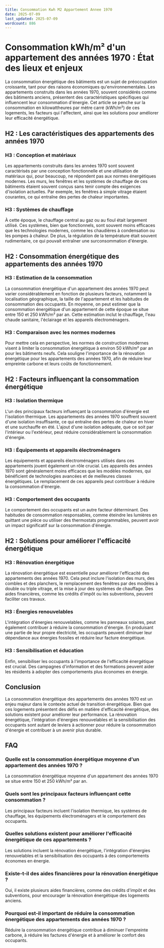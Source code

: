 ```yaml
---
title: Consommation Kwh M2 Appartement Annee 1970
date: 2025-07-09
last_updated: 2025-07-09
wordcount: 886
---
```


# Consommation kWh/m² d'un appartement des années 1970 : État des lieux et enjeux

La consommation énergétique des bâtiments est un sujet de préoccupation croissante, tant pour des raisons économiques qu'environnementales. Les appartements construits dans les années 1970, souvent considérés comme des bâtiments anciens, présentent des caractéristiques spécifiques qui influencent leur consommation d'énergie. Cet article se penche sur la consommation en kilowattheures par mètre carré (kWh/m²) de ces logements, les facteurs qui l'affectent, ainsi que les solutions pour améliorer leur efficacité énergétique.

## H2 : Les caractéristiques des appartements des années 1970

### H3 : Conception et matériaux

Les appartements construits dans les années 1970 sont souvent caractérisés par une conception fonctionnelle et une utilisation de matériaux qui, pour beaucoup, ne répondent pas aux normes énergétiques modernes. Les murs, les fenêtres et les systèmes de chauffage de ces bâtiments étaient souvent conçus sans tenir compte des exigences d'isolation actuelles. Par exemple, les fenêtres à simple vitrage étaient courantes, ce qui entraîne des pertes de chaleur importantes.

### H3 : Systèmes de chauffage

À cette époque, le chauffage central au gaz ou au fioul était largement utilisé. Ces systèmes, bien que fonctionnels, sont souvent moins efficaces que les technologies modernes, comme les chaudières à condensation ou les pompes à chaleur. De plus, la régulation de la température était souvent rudimentaire, ce qui pouvait entraîner une surconsommation d'énergie.

## H2 : Consommation énergétique des appartements des années 1970

### H3 : Estimation de la consommation

La consommation énergétique d'un appartement des années 1970 peut varier considérablement en fonction de plusieurs facteurs, notamment la localisation géographique, la taille de l'appartement et les habitudes de consommation des occupants. En moyenne, on peut estimer que la consommation énergétique d'un appartement de cette époque se situe entre 150 et 250 kWh/m² par an. Cette estimation inclut le chauffage, l'eau chaude sanitaire, l'éclairage et les appareils électroménagers.

### H3 : Comparaison avec les normes modernes

Pour mettre cela en perspective, les normes de construction modernes visent à limiter la consommation énergétique à environ 50 kWh/m² par an pour les bâtiments neufs. Cela souligne l'importance de la rénovation énergétique pour les appartements des années 1970, afin de réduire leur empreinte carbone et leurs coûts de fonctionnement.

## H2 : Facteurs influençant la consommation énergétique

### H3 : Isolation thermique

L'un des principaux facteurs influençant la consommation d'énergie est l'isolation thermique. Les appartements des années 1970 souffrent souvent d'une isolation insuffisante, ce qui entraîne des pertes de chaleur en hiver et une surchauffe en été. L'ajout d'une isolation adéquate, que ce soit par l'intérieur ou l'extérieur, peut réduire considérablement la consommation d'énergie.

### H3 : Équipements et appareils électroménagers

Les équipements et appareils électroménagers utilisés dans ces appartements jouent également un rôle crucial. Les appareils des années 1970 sont généralement moins efficaces que les modèles modernes, qui bénéficient de technologies avancées et de meilleures classes énergétiques. Le remplacement de ces appareils peut contribuer à réduire la consommation d'énergie.

### H3 : Comportement des occupants

Le comportement des occupants est un autre facteur déterminant. Des habitudes de consommation responsables, comme éteindre les lumières en quittant une pièce ou utiliser des thermostats programmables, peuvent avoir un impact significatif sur la consommation d'énergie.

## H2 : Solutions pour améliorer l'efficacité énergétique

### H3 : Rénovation énergétique

La rénovation énergétique est essentielle pour améliorer l'efficacité des appartements des années 1970. Cela peut inclure l'isolation des murs, des combles et des planchers, le remplacement des fenêtres par des modèles à double ou triple vitrage, et la mise à jour des systèmes de chauffage. Des aides financières, comme les crédits d'impôt ou les subventions, peuvent faciliter ces travaux.

### H3 : Énergies renouvelables

L'intégration d'énergies renouvelables, comme les panneaux solaires, peut également contribuer à réduire la consommation d'énergie. En produisant une partie de leur propre électricité, les occupants peuvent diminuer leur dépendance aux énergies fossiles et réduire leur facture énergétique.

### H3 : Sensibilisation et éducation

Enfin, sensibiliser les occupants à l'importance de l'efficacité énergétique est crucial. Des campagnes d'information et des formations peuvent aider les résidents à adopter des comportements plus économes en énergie.

## Conclusion

La consommation énergétique des appartements des années 1970 est un enjeu majeur dans le contexte actuel de transition énergétique. Bien que ces logements présentent des défis en matière d'efficacité énergétique, des solutions existent pour améliorer leur performance. La rénovation énergétique, l'intégration d'énergies renouvelables et la sensibilisation des occupants sont autant de leviers à actionner pour réduire la consommation d'énergie et contribuer à un avenir plus durable.

## FAQ

### Quelle est la consommation énergétique moyenne d'un appartement des années 1970 ?

La consommation énergétique moyenne d'un appartement des années 1970 se situe entre 150 et 250 kWh/m² par an.

### Quels sont les principaux facteurs influençant cette consommation ?

Les principaux facteurs incluent l'isolation thermique, les systèmes de chauffage, les équipements électroménagers et le comportement des occupants.

### Quelles solutions existent pour améliorer l'efficacité énergétique de ces appartements ?

Les solutions incluent la rénovation énergétique, l'intégration d'énergies renouvelables et la sensibilisation des occupants à des comportements économes en énergie.

### Existe-t-il des aides financières pour la rénovation énergétique ?

Oui, il existe plusieurs aides financières, comme des crédits d'impôt et des subventions, pour encourager la rénovation énergétique des logements anciens.

### Pourquoi est-il important de réduire la consommation énergétique des appartements des années 1970 ?

Réduire la consommation énergétique contribue à diminuer l'empreinte carbone, à réduire les factures d'énergie et à améliorer le confort des occupants.